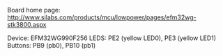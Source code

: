 Board home page: http://www.silabs.com/products/mcu/lowpower/pages/efm32wg-stk3800.aspx

Device: EFM32WG990F256
LEDS: PE2 (yellow LED0), PE3 (yellow LED1)
Buttons: PB9 (pb0), PB10 (pb1)
